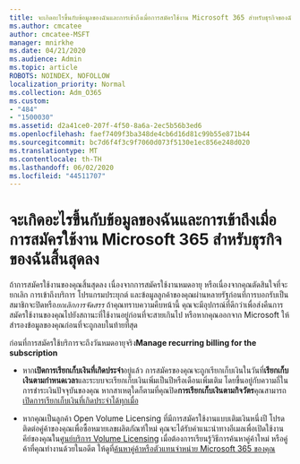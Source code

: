 ```yaml
---
title: จะเกิดอะไรขึ้นกับข้อมูลของฉันและการเข้าถึงเมื่อการสมัครใช้งาน Microsoft 365 สําหรับธุรกิจของฉันสิ้นสุดลง
ms.author: cmcatee
author: cmcatee-MSFT
manager: mnirkhe
ms.date: 04/21/2020
ms.audience: Admin
ms.topic: article
ROBOTS: NOINDEX, NOFOLLOW
localization_priority: Normal
ms.collection: Adm_O365
ms.custom:
- "484"
- "1500030"
ms.assetid: d2a41ce0-207f-4f50-8a6a-2ec5b56b3ed6
ms.openlocfilehash: faef7409f3ba348de4cb6d16d81c99b55e871b44
ms.sourcegitcommit: bc7d6f4f3c9f7060d073f5130e1ec856e248d020
ms.translationtype: MT
ms.contentlocale: th-TH
ms.lasthandoff: 06/02/2020
ms.locfileid: "44511707"
---
```

# <a name="what-happens-to-my-data-and-access-when-my-microsoft-365-for-business-subscription-ends"></a>จะเกิดอะไรขึ้นกับข้อมูลของฉันและการเข้าถึงเมื่อการสมัครใช้งาน Microsoft 365 สําหรับธุรกิจของฉันสิ้นสุดลง

ถ้าการสมัครใช้งานของคุณสิ้นสุดลง เนื่องจากการสมัครใช้งานหมดอายุ หรือเนื่องจากคุณตัดสินใจที่จะยกเลิก การเข้าถึงบริการ โปรแกรมประยุกต์ และข้อมูลลูกค้าของคุณผ่านหลายรัฐก่อนที่การบอกรับเป็นสมาชิกจะปิดหรือ*ยกเลิกการจัดสรร* ถ้าคุณทราบความคืบหน้านี้ คุณจะมีอุปกรณ์ที่ดีกว่าเพื่อส่งคืนการสมัครใช้งานของคุณไปยังสถานะที่ใช้งานอยู่ก่อนที่จะสายเกินไป หรือหากคุณออกจาก Microsoft ให้สํารองข้อมูลของคุณก่อนที่จะถูกลบในท้ายที่สุด
  
ก่อนที่การสมัครใช้บริการจะถึงวันหมดอายุจริง**Manage recurring billing for the subscription**
  
- หาก**เปิดการเรียกเก็บเงินที่เกิดประจํา**อยู่แล้ว การสมัครของคุณจะถูกเรียกเก็บเงินในวันที่**เรียกเก็บเงินตามกําหนดเวลา**และระบบจะเรียกเก็บเงินเพิ่มเป็นปีหรือเดือนเพิ่มเติม โดยขึ้นอยู่กับความถี่ในการชําระเงินปัจจุบันของคุณ หากสาเหตุใดก็ตามที่คุณปิด**การเรียกเก็บเงินตามกิจวัตร**คุณสามารถ[เปิดการเรียกเก็บเงินที่เกิดประจําได้ทุกเมื่อ](https://docs.microsoft.com/microsoft-365/commerce/subscriptions/renew-your-subscription#turn-recurring-billing-off-or-on)

- หากคุณเป็นลูกค้า Open Volume Licensing ที่มีการสมัครใช้งานแบบเติมเงินหนึ่งปี โปรดติดต่อคู่ค้าของคุณเพื่อซื้อหมายเลขผลิตภัณฑ์ใหม่ คุณจะได้รับคําแนะนําทางอีเมลเพื่อเปิดใช้งานคีย์ของคุณใน[ศูนย์บริการ Volume Licensing](https://go.microsoft.com/fwlink/p/?LinkID=282016) เมื่อต้องการเรียนรู้วิธีการค้นหาคู่ค้าใหม่ หรือคู่ค้าที่คุณทํางานด้วยในอดีต ให้ดูที่[ค้นหาคู่ค้าหรือตัวแทนจําหน่าย Microsoft 365 ของคุณ](https://docs.microsoft.com/microsoft-365/admin/manage/find-your-partner-or-reseller)